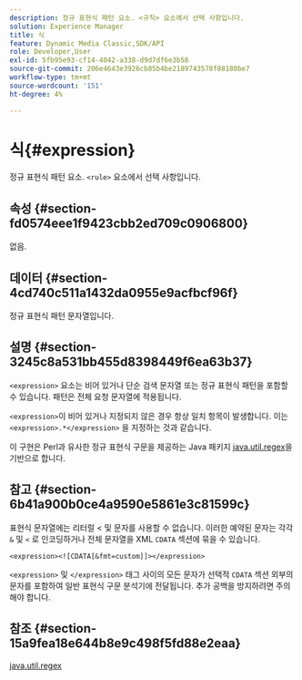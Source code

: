 ```yaml
---
description: 정규 표현식 패턴 요소. <규칙> 요소에서 선택 사항입니다.
solution: Experience Manager
title: 식
feature: Dynamic Media Classic,SDK/API
role: Developer,User
exl-id: 5fb95e93-cf14-4042-a338-d9d7df6e3b58
source-git-commit: 206e4643e3926cb85b4be2189743578f88180be7
workflow-type: tm+mt
source-wordcount: '151'
ht-degree: 4%

---
```


# 식{#expression}

정규 표현식 패턴 요소. `<rule>` 요소에서 선택 사항입니다.

## 속성 {#section-fd0574eee1f9423cbb2ed709c0906800}

없음.

## 데이터 {#section-4cd740c511a1432da0955e9acfbcf96f}

정규 표현식 패턴 문자열입니다.

## 설명 {#section-3245c8a531bb455d8398449f6ea63b37}

`<expression>` 요소는 비어 있거나 단순 검색 문자열 또는 정규 표현식 패턴을 포함할 수 있습니다. 패턴은 전체 요청 문자열에 적용됩니다.

`<expression>`이 비어 있거나 지정되지 않은 경우 항상 일치 항목이 발생합니다. 이는 `<expression>.*</expression>` 을 지정하는 것과 같습니다.

이 구현은 Perl과 유사한 정규 표현식 구문을 제공하는 Java 패키지 [java.util.regex](../../../../../ir-api/material-cat/image-rendering-api-ref/c-ir-material-catalog/c-ir-rule-set-reference/r-ir-expression.md#reference-49867deecb58412bbdc2ced564bbea3e)을 기반으로 합니다.

## 참고 {#section-6b41a900b0ce4a9590e5861e3c81599c}

표현식 문자열에는 리터럴 &lt; 및 문자를 사용할 수 없습니다. 이러한 예약된 문자는 각각 `&` 및 `<` 로 인코딩하거나 전체 문자열을 XML `CDATA` 섹션에 묶을 수 있습니다.

`<expression><![CDATA[&fmt=custom]]></expression>`

`<expression>` 및 `</expression>` 태그 사이의 모든 문자가 선택적 `CDATA` 섹션 외부의 문자를 포함하여 일반 표현식 구문 분석기에 전달됩니다. 추가 공백을 방지하려면 주의해야 합니다.

## 참조 {#section-15a9fea18e644b8e9c498f5fd88e2eaa}

[java.util.regex](https://www2.cs.duke.edu/csed/java/jdk1.4.2/docs/api/)
